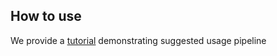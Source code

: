## How to use

We provide a [tutorial](https://github.com/Med-AI-Lab/ECG/blob/main/examples/intro_to_ECG.ipynb) demonstrating suggested usage pipeline